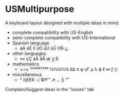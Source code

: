 # USMultipurpose

A keyboard layout designed with multiple ideas in mind:
 - complete compatibility with US-English
 - semi-complete compatibility with US-International
 - Spanish language
   - áÁ éÉ íÍ óÓ úÚ üÜ ñÑ ¡¿
 - other languages
   - «» çÇ áÁ åÅ æ ʒ ß
 - mathematics
   - ×÷≈ ¹²³⁴⁵⁶⁷⁸⁹⁰ ½⅓¼⅔¾ δΔ π φ γΓ µ λ ϕ ℓ ∞ ƒ ⟨⟩
 - miscellaneous
   - ° ¤£€¥ ¬¦ ©®™ ☭ … § “”

Complain/Suggest ideas in the "issues" tab
